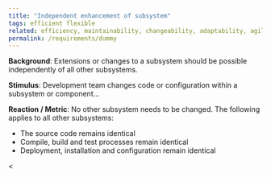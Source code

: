 ```yaml
---
title: "Independent enhancement of subsystem"
tags: efficient flexible
related: efficiency, maintainability, changeability, adaptability, agility 
permalink: /requirements/dummy
---
```


<div class="quality-requirement" markdown="1">

**Background**: Extensions or changes to a subsystem should be possible independently of all other subsystems.


**Stimulus**: Development team changes code or configuration within a subsystem or component... 

**Reaction / Metric**: No other subsystem needs to be changed. The following applies to all other subsystems:
* The source code remains identical
* Compile, build and test processes remain identical
* Deployment, installation and configuration remain identical


</div><





